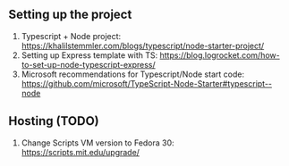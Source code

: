## Setting up the project


1. Typescript + Node project: <https://khalilstemmler.com/blogs/typescript/node-starter-project/>
2. Setting up Express template with TS: <https://blog.logrocket.com/how-to-set-up-node-typescript-express/>
3. Microsoft recommendations for Typescript/Node start code: <https://github.com/microsoft/TypeScript-Node-Starter#typescript--node>




## Hosting (TODO)

1. Change Scripts VM version to Fedora 30: <https://scripts.mit.edu/upgrade/>